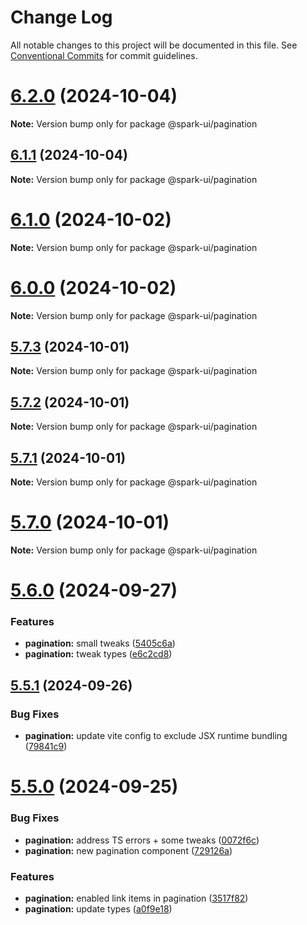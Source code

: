 # Change Log

All notable changes to this project will be documented in this file.
See [Conventional Commits](https://conventionalcommits.org) for commit guidelines.

# [6.2.0](https://github.com/adevinta/spark/compare/v6.1.1...v6.2.0) (2024-10-04)

**Note:** Version bump only for package @spark-ui/pagination

## [6.1.1](https://github.com/adevinta/spark/compare/v6.1.0...v6.1.1) (2024-10-04)

**Note:** Version bump only for package @spark-ui/pagination

# [6.1.0](https://github.com/adevinta/spark/compare/v6.0.0...v6.1.0) (2024-10-02)

**Note:** Version bump only for package @spark-ui/pagination

# [6.0.0](https://github.com/adevinta/spark/compare/v5.7.3...v6.0.0) (2024-10-02)

**Note:** Version bump only for package @spark-ui/pagination

## [5.7.3](https://github.com/adevinta/spark/compare/v5.7.2...v5.7.3) (2024-10-01)

**Note:** Version bump only for package @spark-ui/pagination

## [5.7.2](https://github.com/adevinta/spark/compare/v5.7.1...v5.7.2) (2024-10-01)

**Note:** Version bump only for package @spark-ui/pagination

## [5.7.1](https://github.com/adevinta/spark/compare/v5.7.0...v5.7.1) (2024-10-01)

**Note:** Version bump only for package @spark-ui/pagination

# [5.7.0](https://github.com/adevinta/spark/compare/v5.6.0...v5.7.0) (2024-10-01)

**Note:** Version bump only for package @spark-ui/pagination

# [5.6.0](https://github.com/adevinta/spark/compare/v5.5.1...v5.6.0) (2024-09-27)

### Features

- **pagination:** small tweaks ([5405c6a](https://github.com/adevinta/spark/commit/5405c6a259ac914d82f369f209825569ce45a59c))
- **pagination:** tweak types ([e6c2cd8](https://github.com/adevinta/spark/commit/e6c2cd8040fd4df1fb58041d417315b2d7942381))

## [5.5.1](https://github.com/adevinta/spark/compare/v5.5.0...v5.5.1) (2024-09-26)

### Bug Fixes

- **pagination:** update vite config to exclude JSX runtime bundling ([79841c9](https://github.com/adevinta/spark/commit/79841c9d19fc8f70ffe477c9b7aacdd1edb402ea))

# [5.5.0](https://github.com/adevinta/spark/compare/v5.4.3...v5.5.0) (2024-09-25)

### Bug Fixes

- **pagination:** address TS errors + some tweaks ([0072f6c](https://github.com/adevinta/spark/commit/0072f6c097bfd19fa2f1147a4eeb0dba27233202))
- **pagination:** new pagination component ([729126a](https://github.com/adevinta/spark/commit/729126ac47271242faefa24ef493844d0025d785))

### Features

- **pagination:** enabled link items in pagination ([3517f82](https://github.com/adevinta/spark/commit/3517f826fe4ec5953547c7669c06aff591323b0a))
- **pagination:** update types ([a0f9e18](https://github.com/adevinta/spark/commit/a0f9e1875f7fc589027970589d22af368d391dec))
